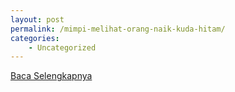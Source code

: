 ```yaml
---
layout: post
permalink: /mimpi-melihat-orang-naik-kuda-hitam/
categories:
    - Uncategorized
---
```


[Baca Selengkapnya](/10)